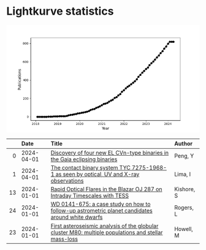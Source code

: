 
<h1>Lightkurve statistics</h1>
  
![publications](lightkurve-publications.png)  
  
|    | Date       | Title                                                                                                                                                                  | Author     |
|---:|:-----------|:-----------------------------------------------------------------------------------------------------------------------------------------------------------------------|:-----------|
|  0 | 2024-04-01 | [Discovery of four new EL CVn-type binaries in the Gaia eclipsing binaries](https://ui.adsabs.harvard.edu/abs/2024NewA..10702153P/abstract)                            | Peng, Y    |
|  1 | 2024-04-01 | [The contact binary system TYC 7275-1968-1 as seen by optical, UV and X-ray observations](https://ui.adsabs.harvard.edu/abs/2024NewA..10702145L/abstract)              | Lima, I    |
| 13 | 2024-01-01 | [Rapid Optical Flares in the Blazar OJ 287 on Intraday Timescales with TESS](https://ui.adsabs.harvard.edu/abs/2024ApJ...960...11K/abstract)                           | Kishore, S |
| 24 | 2024-01-01 | [WD 0141-675: a case study on how to follow-up astrometric planet candidates around white dwarfs](https://ui.adsabs.harvard.edu/abs/2024MNRAS.527..977R/abstract)      | Rogers, L  |
| 23 | 2024-01-01 | [First asteroseismic analysis of the globular cluster M80: multiple populations and stellar mass-loss](https://ui.adsabs.harvard.edu/abs/2024MNRAS.527.7974H/abstract) | Howell, M  |
